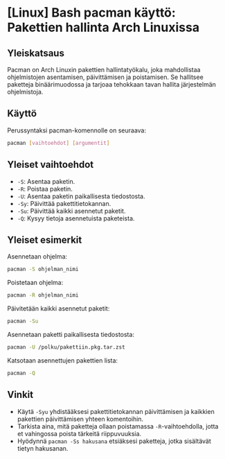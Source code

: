 # [Linux] Bash pacman käyttö: Pakettien hallinta Arch Linuxissa

## Yleiskatsaus
Pacman on Arch Linuxin pakettien hallintatyökalu, joka mahdollistaa ohjelmistojen asentamisen, päivittämisen ja poistamisen. Se hallitsee paketteja binäärimuodossa ja tarjoaa tehokkaan tavan hallita järjestelmän ohjelmistoja.

## Käyttö
Perussyntaksi pacman-komennolle on seuraava:
```bash
pacman [vaihtoehdot] [argumentit]
```

## Yleiset vaihtoehdot
- `-S`: Asentaa paketin.
- `-R`: Poistaa paketin.
- `-U`: Asentaa paketin paikallisesta tiedostosta.
- `-Sy`: Päivittää pakettitietokannan.
- `-Su`: Päivittää kaikki asennetut paketit.
- `-Q`: Kysyy tietoja asennetuista paketeista.

## Yleiset esimerkit
Asennetaan ohjelma:
```bash
pacman -S ohjelman_nimi
```

Poistetaan ohjelma:
```bash
pacman -R ohjelman_nimi
```

Päivitetään kaikki asennetut paketit:
```bash
pacman -Su
```

Asennetaan paketti paikallisesta tiedostosta:
```bash
pacman -U /polku/pakettiin.pkg.tar.zst
```

Katsotaan asennettujen pakettien lista:
```bash
pacman -Q
```

## Vinkit
- Käytä `-Syu` yhdistääksesi pakettitietokannan päivittämisen ja kaikkien pakettien päivittämisen yhteen komentoihin.
- Tarkista aina, mitä paketteja ollaan poistamassa `-R`-vaihtoehdolla, jotta et vahingossa poista tärkeitä riippuvuuksia.
- Hyödynnä `pacman -Ss hakusana` etsiäksesi paketteja, jotka sisältävät tietyn hakusanan.